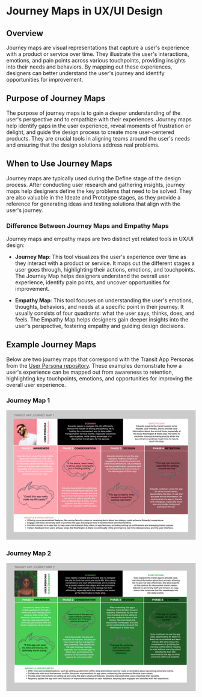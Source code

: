 # Journey Maps in UX/UI Design

## Overview
Journey maps are visual representations that capture a user's experience with a product or service over time. They illustrate the user's interactions, emotions, and pain points across various touchpoints, providing insights into their needs and behaviors. By mapping out these experiences, designers can better understand the user's journey and identify opportunities for improvement.

## Purpose of Journey Maps
The purpose of journey maps is to gain a deeper understanding of the user's perspective and to empathize with their experiences. Journey maps help identify gaps in the user experience, reveal moments of frustration or delight, and guide the design process to create more user-centered products. They are crucial tools in aligning teams around the user's needs and ensuring that the design solutions address real problems.

## When to Use Journey Maps
Journey maps are typically used during the Define stage of the design process. After conducting user research and gathering insights, journey maps help designers define the key problems that need to be solved. They are also valuable in the Ideate and Prototype stages, as they provide a reference for generating ideas and testing solutions that align with the user's journey.

### Difference Between Journey Maps and Empathy Maps
Journey maps and empathy maps are two distinct yet related tools in UX/UI design:

- **Journey Map**: This tool visualizes the user's experience over time as they interact with a product or service. It maps out the different stages a user goes through, highlighting their actions, emotions, and touchpoints. The Journey Map helps designers understand the overall user experience, identify pain points, and uncover opportunities for improvement.

- **Empathy Map**: This tool focuses on understanding the user's emotions, thoughts, behaviors, and needs at a specific point in their journey. It usually consists of four quadrants: what the user says, thinks, does, and feels. The Empathy Map helps designers gain deeper insights into the user's perspective, fostering empathy and guiding design decisions.

## Example Journey Maps
Below are two journey maps that correspond with the Transit App Personas from the [User Persona repository](https://github.com/WatchKataThrive/User-Personas). These examples demonstrate how a user's experience can be mapped out from awareness to retention, highlighting key touchpoints, emotions, and opportunities for improving the overall user experience.

### Journey Map 1
<img src="./TRANSIT%20JM.PNG" alt="Journey Map 1" width="700px">

### Journey Map 2
<img src="./TRANSIT%20JM2.PNG" alt="Journey Map 2" width="700px">
